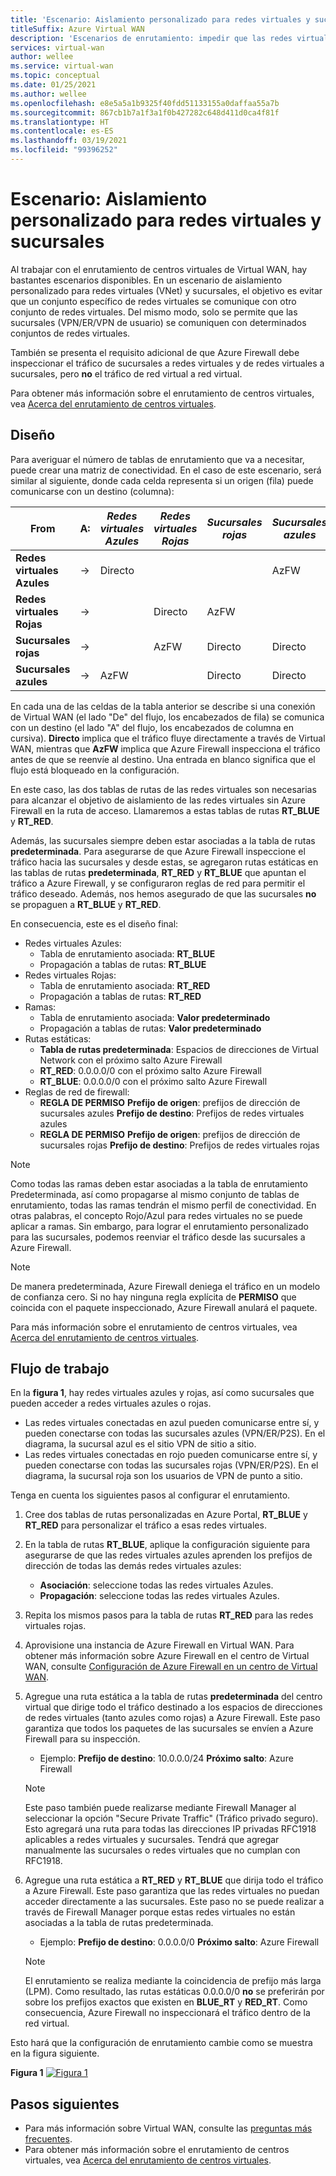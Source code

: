 ```yaml
---
title: 'Escenario: Aislamiento personalizado para redes virtuales y sucursales'
titleSuffix: Azure Virtual WAN
description: 'Escenarios de enrutamiento: impedir que las redes virtuales y sucursales seleccionadas puedan comunicarse entre sí'
services: virtual-wan
author: wellee
ms.service: virtual-wan
ms.topic: conceptual
ms.date: 01/25/2021
ms.author: wellee
ms.openlocfilehash: e8e5a5a1b9325f40fdd51133155a0daffaa55a7b
ms.sourcegitcommit: 867cb1b7a1f3a1f0b427282c648d411d0ca4f81f
ms.translationtype: HT
ms.contentlocale: es-ES
ms.lasthandoff: 03/19/2021
ms.locfileid: "99396252"
---
```

# <a name="scenario-custom-isolation-for-virtual-networks-and-branches"></a>Escenario: Aislamiento personalizado para redes virtuales y sucursales

Al trabajar con el enrutamiento de centros virtuales de Virtual WAN, hay bastantes escenarios disponibles. En un escenario de aislamiento personalizado para redes virtuales (VNet) y sucursales, el objetivo es evitar que un conjunto específico de redes virtuales se comunique con otro conjunto de redes virtuales. Del mismo modo, solo se permite que las sucursales (VPN/ER/VPN de usuario) se comuniquen con determinados conjuntos de redes virtuales.

También se presenta el requisito adicional de que Azure Firewall debe inspeccionar el tráfico de sucursales a redes virtuales y de redes virtuales a sucursales, pero **no** el tráfico de red virtual a red virtual.  

Para obtener más información sobre el enrutamiento de centros virtuales, vea [Acerca del enrutamiento de centros virtuales](about-virtual-hub-routing.md).

## <a name="design"></a><a name="design"></a>Diseño

Para averiguar el número de tablas de enrutamiento que va a necesitar, puede crear una matriz de conectividad. En el caso de este escenario, será similar al siguiente, donde cada celda representa si un origen (fila) puede comunicarse con un destino (columna):

| From | A:| *Redes virtuales Azules* | *Redes virtuales Rojas* | *Sucursales rojas*| *Sucursales azules*| 
|---|---|---|---|---|---|
| **Redes virtuales Azules** |   &#8594;|   Directo     |           |   |  AzFW|
| **Redes virtuales Rojas**  |   &#8594;|              |   Directo  |  AzFW  | 
| **Sucursales rojas**   |   &#8594;|   |   AzFW  |  Directo | Directo
| **Sucursales azules**| &#8594;| AzFW  |   |Directo   | Directo

En cada una de las celdas de la tabla anterior se describe si una conexión de Virtual WAN (el lado "De" del flujo, los encabezados de fila) se comunica con un destino (el lado "A" del flujo, los encabezados de columna en cursiva). **Directo** implica que el tráfico fluye directamente a través de Virtual WAN, mientras que **AzFW** implica que Azure Firewall inspecciona el tráfico antes de que se reenvíe al destino. Una entrada en blanco significa que el flujo está bloqueado en la configuración.

En este caso, las dos tablas de rutas de las redes virtuales son necesarias para alcanzar el objetivo de aislamiento de las redes virtuales sin Azure Firewall en la ruta de acceso. Llamaremos a estas tablas de rutas **RT_BLUE** y **RT_RED**.

Además, las sucursales siempre deben estar asociadas a la tabla de rutas **predeterminada**. Para asegurarse de que Azure Firewall inspeccione el tráfico hacia las sucursales y desde estas, se agregaron rutas estáticas en las tablas de rutas **predeterminada**, **RT_RED** y **RT_BLUE** que apuntan el tráfico a Azure Firewall, y se configuraron reglas de red para permitir el tráfico deseado. Además, nos hemos asegurado de que las sucursales **no** se propaguen a **RT_BLUE** y **RT_RED**.

En consecuencia, este es el diseño final:

* Redes virtuales Azules:
  * Tabla de enrutamiento asociada: **RT_BLUE**
  * Propagación a tablas de rutas: **RT_BLUE**
* Redes virtuales Rojas:
  * Tabla de enrutamiento asociada: **RT_RED**
  * Propagación a tablas de rutas: **RT_RED** 
* Ramas:
  * Tabla de enrutamiento asociada: **Valor predeterminado**
  * Propagación a tablas de rutas: **Valor predeterminado**
* Rutas estáticas:
    * **Tabla de rutas predeterminada**: Espacios de direcciones de Virtual Network con el próximo salto Azure Firewall
    * **RT_RED**: 0.0.0.0/0 con el próximo salto Azure Firewall
    * **RT_BLUE**: 0.0.0.0/0 con el próximo salto Azure Firewall
* Reglas de red de firewall:
    * **REGLA DE PERMISO** **Prefijo de origen**: prefijos de dirección de sucursales azules **Prefijo de destino**: Prefijos de redes virtuales azules 
    * **REGLA DE PERMISO** **Prefijo de origen**: prefijos de dirección de sucursales rojas **Prefijo de destino**: Prefijos de redes virtuales rojas

> [!NOTE]
> Como todas las ramas deben estar asociadas a la tabla de enrutamiento Predeterminada, así como propagarse al mismo conjunto de tablas de enrutamiento, todas las ramas tendrán el mismo perfil de conectividad. En otras palabras, el concepto Rojo/Azul para redes virtuales no se puede aplicar a ramas. Sin embargo, para lograr el enrutamiento personalizado para las sucursales, podemos reenviar el tráfico desde las sucursales a Azure Firewall.

> [!NOTE]
> De manera predeterminada, Azure Firewall deniega el tráfico en un modelo de confianza cero. Si no hay ninguna regla explícita de **PERMISO** que coincida con el paquete inspeccionado, Azure Firewall anulará el paquete.

Para más información sobre el enrutamiento de centros virtuales, vea [Acerca del enrutamiento de centros virtuales](about-virtual-hub-routing.md).



## <a name="workflow"></a><a name="architecture"></a>Flujo de trabajo

En la **figura 1**, hay redes virtuales azules y rojas, así como sucursales que pueden acceder a redes virtuales azules o rojas.

* Las redes virtuales conectadas en azul pueden comunicarse entre sí, y pueden conectarse con todas las sucursales azules (VPN/ER/P2S). En el diagrama, la sucursal azul es el sitio VPN de sitio a sitio.
* Las redes virtuales conectadas en rojo pueden comunicarse entre sí, y pueden conectarse con todas las sucursales rojas (VPN/ER/P2S). En el diagrama, la sucursal roja son los usuarios de VPN de punto a sitio.

Tenga en cuenta los siguientes pasos al configurar el enrutamiento.

1. Cree dos tablas de rutas personalizadas en Azure Portal, **RT_BLUE** y **RT_RED** para personalizar el tráfico a esas redes virtuales.
2. En la tabla de rutas **RT_BLUE**, aplique la configuración siguiente para asegurarse de que las redes virtuales azules aprenden los prefijos de dirección de todas las demás redes virtuales azules:
   * **Asociación**: seleccione todas las redes virtuales Azules.
   * **Propagación**: seleccione todas las redes virtuales Azules.
3. Repita los mismos pasos para la tabla de rutas **RT_RED** para las redes virtuales rojas.
4. Aprovisione una instancia de Azure Firewall en Virtual WAN. Para obtener más información sobre Azure Firewall en el centro de Virtual WAN, consulte [Configuración de Azure Firewall en un centro de Virtual WAN](howto-firewall.md).
5. Agregue una ruta estática a la tabla de rutas **predeterminada** del centro virtual que dirige todo el tráfico destinado a los espacios de direcciones de redes virtuales (tanto azules como rojas) a Azure Firewall. Este paso garantiza que todos los paquetes de las sucursales se envíen a Azure Firewall para su inspección.
    * Ejemplo: **Prefijo de destino**:  10.0.0.0/24 **Próximo salto**: Azure Firewall
    >[!NOTE]
    > Este paso también puede realizarse mediante Firewall Manager al seleccionar la opción "Secure Private Traffic" (Tráfico privado seguro). Esto agregará una ruta para todas las direcciones IP privadas RFC1918 aplicables a redes virtuales y sucursales. Tendrá que agregar manualmente las sucursales o redes virtuales que no cumplan con RFC1918. 

6. Agregue una ruta estática a **RT_RED** y **RT_BLUE** que dirija todo el tráfico a Azure Firewall. Este paso garantiza que las redes virtuales no puedan acceder directamente a las sucursales. Este paso no se puede realizar a través de Firewall Manager porque estas redes virtuales no están asociadas a la tabla de rutas predeterminada.
    * Ejemplo: **Prefijo de destino**: 0.0.0.0/0 **Próximo salto**: Azure Firewall

    > [!NOTE]
    > El enrutamiento se realiza mediante la coincidencia de prefijo más larga (LPM). Como resultado, las rutas estáticas 0.0.0.0/0 **no** se preferirán por sobre los prefijos exactos que existen en **BLUE_RT** y **RED_RT**. Como consecuencia, Azure Firewall no inspeccionará el tráfico dentro de la red virtual.

Esto hará que la configuración de enrutamiento cambie como se muestra en la figura siguiente.

**Figura 1**
[ ![Figura 1](./media/routing-scenarios/custom-branch-vnet/custom-branch.png)](./media/routing-scenarios/custom-branch-vnet/custom-branch.png#lightbox)

## <a name="next-steps"></a>Pasos siguientes

* Para más información sobre Virtual WAN, consulte las [preguntas más frecuentes](virtual-wan-faq.md).
* Para obtener más información sobre el enrutamiento de centros virtuales, vea [Acerca del enrutamiento de centros virtuales](about-virtual-hub-routing.md).
